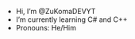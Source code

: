 - Hi, I’m @ZuKomaDEVYT
- I’m currently learning C# and C++
- Pronouns: He/Him

<!---
ZuKomaDEVYT/ZuKomaDEVYT is a ✨ special ✨ repository because its `README.md` (this file) appears on your GitHub profile.
You can click the Preview link to take a look at your changes.
--->
